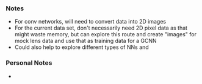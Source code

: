 ### Notes

- For conv networks, will need to convert data into 2D images
- For the current data set, don't necessarily need 2D pixel data as that might waste memory, but can explore this route and create "images" for mock lens data and use that as training data for a GCNN
- Could also help to explore different types of NNs and 
### Personal Notes

- 